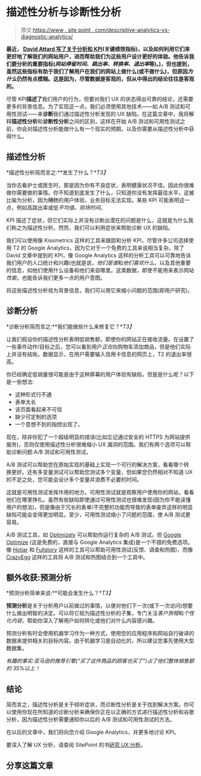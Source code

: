 # 描述性分析与诊断性分析

> 原文:[https://www . site point . com/descriptive-analytics-vs-diagnostic-analytics/](https://www.sitepoint.com/descriptive-analytics-vs-diagnostic-analytics/)

**最近， [David Attard 写了关于分析和 KPI](https://www.sitepoint.com/designers-guide-kpis-vanity-metrics)(关键绩效指标)，以及如何利用它们来更好地了解我们的网站用户，进而帮助我们为这些用户设计更好的体验。他告诉我们要分析的重要指标(*网站停留时间、跳出率、转换率、退出率*等)。)，但也提到，虽然这些指标有助于我们了解用户在我们的网站上做什么(或不做什么)，但原因*为什么*仍然有点模糊。这是因为，尽管数据是客观的，但从中得出的结论往往是客观的。**

尽管 KPI**描述了**我们用户的行为，但要对我们 UX 的状态得出可靠的结论，还需要更多的背景信息。为了实现这一点，我们必须使用其他技术——如 A/B 测试和可用性测试——来**诊断**我们通过描述性分析发现的 UX 缺陷。在这篇文章中，我将解释**描述性分析**和**诊断性分析**之间的区别，这样在开始 A/B 测试和可用性测试之前，你会对描述性分析能做什么有一个现实的预期，以及你需要从描述性分析中获得什么。

## 描述性分析

*描述性分析简而言之:**发生了什么？**T3】*

当你去看护士或医生时，那是因为你有不良症状，表明健康状况不佳。因此你很难做你需要做的事情。你不知道到底发生了什么，只知道你没有发挥最佳水平。这被比喻为分析，因为糟糕的用户体验，业务目标无法实现。某些 KPI 可能表明这一点，例如高跳出率或低*平均值。现场时间*。

KPI 描述了症状，但它们实际上并没有诊断出潜在的问题是什么，这就是为什么我们称之为描述性分析。然而，我们可以利用症状来帮助诊断 UX 的缺陷。

我们可以使用像 Kissmetrics 这样的工具来跟踪和分析 KPI，尽管许多公司选择使用 T2 的 Google Analytics，因为它对于一个免费的工具来说相当复杂。除了 David 文章中提到的 KPI，像 Google Analytics 这样的分析工具可以可靠地告诉我们用户的人口统计和兴趣(也就是说，*他们是谁*和*他们喜欢什么*，以及其他重要的信息，如他们使用什么设备和他们来自哪里。这类数据，即使不能用来表示网站*性能*，也能告诉我们更多一点的用户意图。

将这些描述性分析视为背景信息，我们可以用它来缩小问题的范围(即用户研究)。

## 诊断分析

*诊断分析简而言之:**我们能做些什么来修复它？**T3】*

让我们假设你的描述性分析表明低销售额，即使你的网站正在接收流量。在设置了一些事件动作/目标之后，您可以看到用户*正在*向购物车添加商品，但是他们实际上并没有结账。数据显示，在用户需要输入信用卡信息的网页上，T2 的退出率很高。

你已经确定低销量很可能是由于这种屏幕的用户体验有缺陷，但是是什么呢？以下是一些想法:

*   这种形式行不通
*   表单太长
*   该页面看起来不可信
*   缺少可定制的选项
*   一个意想不到的指控出现了。

现在，除非你犯了一个超级明显的错误(比如忘记通过安全的 HTTPS 为网站提供服务)，否则仅使用描述性分析很难缩小 UX 漏洞的范围。我们有两个选项可以帮助诊断问题:A/B 测试和可用性测试。

A/B 测试可以帮助您在原始实现的基础上实现一个可行的解决方案，看看哪个转换更好。还有多变量测试可以帮助您测试多个变量，但如果您仍然相对不知道 UX 的不足之处，您可能会设计多个变量并浪费不必要的时间。

这就是可用性测试发挥作用的地方。可用性测试就是观察用户使用你的网站，看看他们在哪里挣扎。虽然有些缺陷即使通过可用性测试也很难发现(因为你不能读懂用户的想法)，但是像由于冗长的表单/不完整的功能而导致的表单废弃这样的明显缺陷可能会变得更加明显。至少，可用性测试缩小了问题的范围，使 A/B 测试更容易。

A/B 测试工具，如 [Optimizely](https://www.optimizely.com/) 可以帮助你运行复杂的 A/B 测试，但 [Google Optimize](https://www.google.com/analytics/optimize/) (这是免费的，直接与 Google Analytics 集成)是一个不错的免费选项。像 [Hotjar](https://www.hotjar.com/) 和 [Fullstory](https://www.fullstory.com/) 这样的工具可以帮助可用性测试(反馈、调查和热图)，而像 [CrazyEgg](https://www.crazyegg.com/) 这样的工具将 A/B 测试和热图结合到一个工具中。

## 额外收获:预测分析

*预测分析简单来说:**可能会发生什么？**T3】*

**预测分析**是关于分析用户以前做过的事情，以便对他们下一次(或下一次访问)想要什么做出明智的决定。可以将它视为描述性分析的子集，专门关注*客户旅程*和*个性化内容*，帮助你深入了解用户如何转化或他们对什么内容感兴趣。

预测分析有时会使用机器学习作为一种方式，使用您的应用程序和网站自行破译的数据来提供相关的目标内容。由于机器学习是自动化的，所以建议您事先使用大型数据集。

*有趣的事实:亚马逊的推荐引擎(“买了这件商品的顾客也买了”)占了他们整体销售额的 35%以上！*

## 结论

简而言之，描述性分析是关于倾听症状，而诊断性分析是关于找到解决方案。你可以使用你现在所知道的诊断分析来确保你正在以正确的方式进行描述性分析和谷歌分析，因为描述性分析需要通知你以后的 A/B 测试和可用性测试的方法。

在以后的文章中，我们将向您介绍 Google Analytics，并更多地讨论 KPI。

要深入了解 UX 分析，请查阅 SitePoint 的书[研究 UX:分析](https://www.sitepoint.com/premium/books/researching-ux-analytics)。

## 分享这篇文章